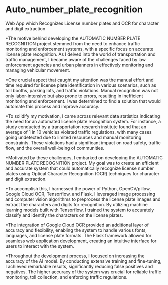 # Auto_number_plate_recognition
Web App which Recognizes License number plates and OCR for character and digit extraction


*The motive behind developing the AUTOMATIC NUMBER PLATE RECOGNITION project stemmed from the need to enhance 
traffic monitoring and enforcement systems, with a specific focus on accurate license plate recognition. 
As I delved into the world of transportation and traffic management, I became aware of the challenges faced by 
law enforcement agencies and urban planners in effectively monitoring and managing vehicular movement.


*One crucial aspect that caught my attention was the manual effort and time required for license plate identification 
in various scenarios, such as toll booths, parking lots, and traffic violations. Manual recognition was not only 
labor-intensive but also prone to errors, resulting in inefficient monitoring and enforcement. I was determined to find 
a solution that would automate this process and improve accuracy.


*To solidify my motivation, I came across relevant data statistics indicating the need for an automated license plate 
recognition system. For instance, a study conducted by a transportation research institute found that an average of 1 in 10
vehicles violated traffic regulations, with many cases going undetected due to limited resources and manual monitoring constraints.
These violations had a significant impact on road safety, traffic flow, and the overall well-being of communities.


*Motivated by these challenges, I embarked on developing the AUTOMATIC NUMBER PLATE RECOGNITION project. My goal was to create an
efficient and accurate system that could automatically recognize license number plates using Optical Character Recognition (OCR) 
techniques for character and digit extraction.


*To accomplish this, I harnessed the power of Python, OpenCV/pillow, Google Cloud OCR, Tensorflow, and Flask. I leveraged image 
processing and computer vision algorithms to preprocess the license plate images and extract the characters and digits for recognition.
By utilizing machine learning models built with Tensorflow, I trained the system to accurately classify and identify the characters on the license plates.


*The integration of Google Cloud OCR provided an additional layer of accuracy and flexibility, enabling the system to handle various fonts, 
languages, and license plate formats. The Flask framework allowed for seamless web application development, creating an intuitive interface 
for users to interact with the system.


*Throughout the development process, I focused on increasing the accuracy of the AI model. By conducting extensive training and fine-tuning,
I achieved remarkable results, significantly reducing false positives and negatives. The higher accuracy of the system was crucial for reliable
 traffic monitoring, toll collection, and enforcing traffic regulations.
